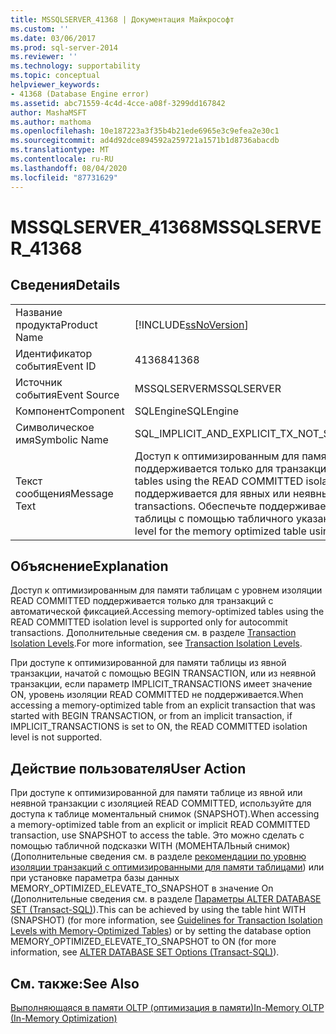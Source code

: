 ```yaml
---
title: MSSQLSERVER_41368 | Документация Майкрософт
ms.custom: ''
ms.date: 03/06/2017
ms.prod: sql-server-2014
ms.reviewer: ''
ms.technology: supportability
ms.topic: conceptual
helpviewer_keywords:
- 41368 (Database Engine error)
ms.assetid: abc71559-4c4d-4cce-a08f-3299dd167842
author: MashaMSFT
ms.author: mathoma
ms.openlocfilehash: 10e187223a3f35b4b21ede6965e3c9efea2e30c1
ms.sourcegitcommit: ad4d92dce894592a259721a1571b1d8736abacdb
ms.translationtype: MT
ms.contentlocale: ru-RU
ms.lasthandoff: 08/04/2020
ms.locfileid: "87731629"
---
```

# <a name="mssqlserver_41368"></a><span data-ttu-id="bfc9c-102">MSSQLSERVER_41368</span><span class="sxs-lookup"><span data-stu-id="bfc9c-102">MSSQLSERVER_41368</span></span>
    
## <a name="details"></a><span data-ttu-id="bfc9c-103">Сведения</span><span class="sxs-lookup"><span data-stu-id="bfc9c-103">Details</span></span>  
  
|||  
|-|-|  
|<span data-ttu-id="bfc9c-104">Название продукта</span><span class="sxs-lookup"><span data-stu-id="bfc9c-104">Product Name</span></span>|[!INCLUDE[ssNoVersion](../../includes/ssnoversion-md.md)]|  
|<span data-ttu-id="bfc9c-105">Идентификатор события</span><span class="sxs-lookup"><span data-stu-id="bfc9c-105">Event ID</span></span>|<span data-ttu-id="bfc9c-106">41368</span><span class="sxs-lookup"><span data-stu-id="bfc9c-106">41368</span></span>|  
|<span data-ttu-id="bfc9c-107">Источник события</span><span class="sxs-lookup"><span data-stu-id="bfc9c-107">Event Source</span></span>|<span data-ttu-id="bfc9c-108">MSSQLSERVER</span><span class="sxs-lookup"><span data-stu-id="bfc9c-108">MSSQLSERVER</span></span>|  
|<span data-ttu-id="bfc9c-109">Компонент</span><span class="sxs-lookup"><span data-stu-id="bfc9c-109">Component</span></span>|<span data-ttu-id="bfc9c-110">SQLEngine</span><span class="sxs-lookup"><span data-stu-id="bfc9c-110">SQLEngine</span></span>|  
|<span data-ttu-id="bfc9c-111">Символическое имя</span><span class="sxs-lookup"><span data-stu-id="bfc9c-111">Symbolic Name</span></span>|<span data-ttu-id="bfc9c-112">SQL_IMPLICIT_AND_EXPLICIT_TX_NOT_SUPPORTED</span><span class="sxs-lookup"><span data-stu-id="bfc9c-112">SQL_IMPLICIT_AND_EXPLICIT_TX_NOT_SUPPORTED</span></span>|  
|<span data-ttu-id="bfc9c-113">Текст сообщения</span><span class="sxs-lookup"><span data-stu-id="bfc9c-113">Message Text</span></span>|<span data-ttu-id="bfc9c-114">Доступ к оптимизированным для памяти таблицам с уровнем изоляции READ COMMITTED поддерживается только для транзакций с автоматической фиксацией.</span><span class="sxs-lookup"><span data-stu-id="bfc9c-114">Accessing memory optimized tables using the READ COMMITTED isolation level is supported only for autocommit transactions.</span></span> <span data-ttu-id="bfc9c-115">Он не поддерживается для явных или неявных транзакций.</span><span class="sxs-lookup"><span data-stu-id="bfc9c-115">It is not supported for explicit or implicit transactions.</span></span> <span data-ttu-id="bfc9c-116">Обеспечьте поддерживаемый уровень изоляции для оптимизированной для памяти таблицы с помощью табличного указания, например WITH (SNAPSHOT).</span><span class="sxs-lookup"><span data-stu-id="bfc9c-116">Provide a supported isolation level for the memory optimized table using a table hint, such as WITH (SNAPSHOT).</span></span>|  
  
## <a name="explanation"></a><span data-ttu-id="bfc9c-117">Объяснение</span><span class="sxs-lookup"><span data-stu-id="bfc9c-117">Explanation</span></span>  
 <span data-ttu-id="bfc9c-118">Доступ к оптимизированным для памяти таблицам с уровнем изоляции READ COMMITTED поддерживается только для транзакций с автоматической фиксацией.</span><span class="sxs-lookup"><span data-stu-id="bfc9c-118">Accessing memory-optimized tables using the READ COMMITTED isolation level is supported only for autocommit transactions.</span></span> <span data-ttu-id="bfc9c-119">Дополнительные сведения см. в разделе [Transaction Isolation Levels](../../database-engine/transaction-isolation-levels.md).</span><span class="sxs-lookup"><span data-stu-id="bfc9c-119">For more information, see [Transaction Isolation Levels](../../database-engine/transaction-isolation-levels.md).</span></span>  
  
 <span data-ttu-id="bfc9c-120">При доступе к оптимизированной для памяти таблицы из явной транзакции, начатой с помощью BEGIN TRANSACTION, или из неявной транзакции, если параметр IMPLICIT_TRANSACTIONS имеет значение ON, уровень изоляции READ COMMITTED не поддерживается.</span><span class="sxs-lookup"><span data-stu-id="bfc9c-120">When accessing a memory-optimized table from an explicit transaction that was started with BEGIN TRANSACTION, or from an implicit transaction, if IMPLICIT_TRANSACTIONS is set to ON, the READ COMMITTED isolation level is not supported.</span></span>  
  
## <a name="user-action"></a><span data-ttu-id="bfc9c-121">Действие пользователя</span><span class="sxs-lookup"><span data-stu-id="bfc9c-121">User Action</span></span>  
 <span data-ttu-id="bfc9c-122">При доступе к оптимизированной для памяти таблице из явной или неявной транзакции с изоляцией READ COMMITTED, используйте для доступа к таблице моментальный снимок (SNAPSHOT).</span><span class="sxs-lookup"><span data-stu-id="bfc9c-122">When accessing a memory-optimized table from an explicit or implicit READ COMMITTED transaction, use SNAPSHOT to access the table.</span></span> <span data-ttu-id="bfc9c-123">Это можно сделать с помощью табличной подсказки WITH (МОМЕНТАЛЬный снимок) (Дополнительные сведения см. в разделе [рекомендации по уровню изоляции транзакций с оптимизированными для памяти таблицами](../in-memory-oltp/memory-optimized-tables.md)) или при установке параметра базы данных MEMORY_OPTIMIZED_ELEVATE_TO_SNAPSHOT в значение On (Дополнительные сведения см. в разделе [Параметры ALTER DATABASE SET &#40;Transact-SQL&#41;](/sql/t-sql/statements/alter-database-transact-sql-set-options)).</span><span class="sxs-lookup"><span data-stu-id="bfc9c-123">This can be achieved by using the table hint WITH (SNAPSHOT) (for more information, see [Guidelines for Transaction Isolation Levels with Memory-Optimized Tables](../in-memory-oltp/memory-optimized-tables.md)) or by setting the database option MEMORY_OPTIMIZED_ELEVATE_TO_SNAPSHOT to ON (for more information, see [ALTER DATABASE SET Options &#40;Transact-SQL&#41;](/sql/t-sql/statements/alter-database-transact-sql-set-options)).</span></span>  
  
## <a name="see-also"></a><span data-ttu-id="bfc9c-124">См. также:</span><span class="sxs-lookup"><span data-stu-id="bfc9c-124">See Also</span></span>  
 [<span data-ttu-id="bfc9c-125">Выполняющаяся в памяти OLTP (оптимизация в памяти)</span><span class="sxs-lookup"><span data-stu-id="bfc9c-125">In-Memory OLTP &#40;In-Memory Optimization&#41;</span></span>](../in-memory-oltp/in-memory-oltp-in-memory-optimization.md)  
  
  
